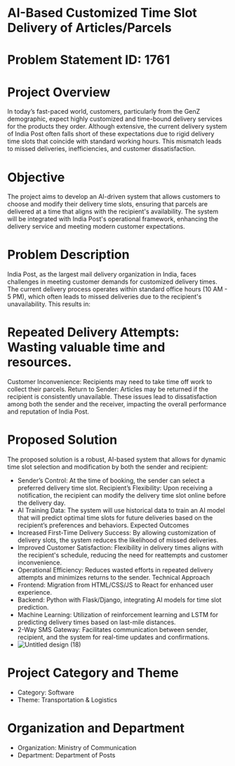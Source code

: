 # AI-Based Customized Time Slot Delivery of Articles/Parcels
# Problem Statement ID: 1761
# Project Overview
In today’s fast-paced world, customers, particularly from the GenZ demographic, expect highly customized and time-bound delivery services for the products they order. Although extensive, the current delivery system of India Post often falls short of these expectations due to rigid delivery time slots that coincide with standard working hours. This mismatch leads to missed deliveries, inefficiencies, and customer dissatisfaction.

# Objective
The project aims to develop an AI-driven system that allows customers to choose and modify their delivery time slots, ensuring that parcels are delivered at a time that aligns with the recipient's availability. The system will be integrated with India Post's operational framework, enhancing the delivery service and meeting modern customer expectations.

# Problem Description
India Post, as the largest mail delivery organization in India, faces challenges in meeting customer demands for customized delivery times. The current delivery process operates within standard office hours (10 AM - 5 PM), which often leads to missed deliveries due to the recipient's unavailability. This results in:

# Repeated Delivery Attempts: Wasting valuable time and resources.
Customer Inconvenience: Recipients may need to take time off work to collect their parcels.
Return to Sender: Articles may be returned if the recipient is consistently unavailable.
These issues lead to dissatisfaction among both the sender and the receiver, impacting the overall performance and reputation of India Post.

# Proposed Solution
The proposed solution is a robust, AI-based system that allows for dynamic time slot selection and modification by both the sender and recipient:
* Sender’s Control: At the time of booking, the sender can select a preferred delivery time slot.
Recipient’s Flexibility: Upon receiving a notification, the recipient can modify the delivery time slot online before the delivery day.
* AI Training Data: The system will use historical data to train an AI model that will predict optimal time slots for future deliveries based on the recipient’s preferences and behaviors.
Expected Outcomes
* Increased First-Time Delivery Success: By allowing customization of delivery slots, the system reduces the likelihood of missed deliveries.
* Improved Customer Satisfaction: Flexibility in delivery times aligns with the recipient's schedule, reducing the need for reattempts and customer inconvenience.
* Operational Efficiency: Reduces wasted efforts in repeated delivery attempts and minimizes returns to the sender.
Technical Approach
* Frontend: Migration from HTML/CSS/JS to React for enhanced user experience.
* Backend: Python with Flask/Django, integrating AI models for time slot prediction.
* Machine Learning: Utilization of reinforcement learning and LSTM for predicting delivery times based on last-mile distances.
* 2-Way SMS Gateway: Facilitates communication between sender, recipient, and the system for real-time updates and confirmations.
* ![Untitled design (18)](https://github.com/user-attachments/assets/36afd81b-4d2f-496c-9c83-606d60ea1a93)


# Project Category and Theme
* Category: Software
* Theme: Transportation & Logistics

# Organization and Department
* Organization: Ministry of Communication
* Department: Department of Posts
